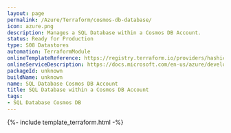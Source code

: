 ```yaml
---
layout: page
permalink: /Azure/Terraform/cosmos-db-database/
icon: azure.png
description: Manages a SQL Database within a Cosmos DB Account.
status: Ready for Production
type: S08 Datastores
automation: TerraformModule
onlineTemplateReference: https://registry.terraform.io/providers/hashicorp/azurerm/latest/docs/resources/cosmosdb_sql_database
onlineServiceDescription: https://docs.microsoft.com/en-us/azure/developer/terraform/
packageId: unknown
buildName: unknown
name: SQL Database Cosmos DB Account 
title: SQL Database within a Cosmos DB Account
tags: 
- SQL Database Cosmos DB 
---
```


{%- include template_terraform.html -%}


